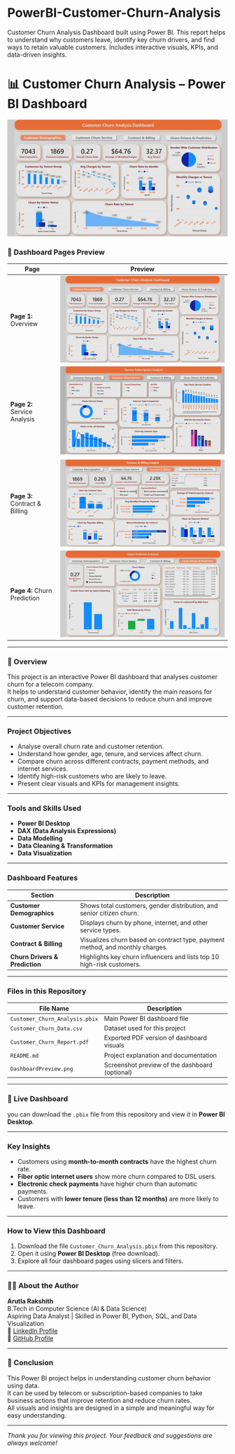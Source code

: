 # PowerBI-Customer-Churn-Analysis
Customer Churn Analysis Dashboard built using Power BI. This report helps to understand why customers leave, identify key churn drivers, and find ways to retain valuable customers. Includes interactive visuals, KPIs, and data-driven insights.

# 📊 Customer Churn Analysis – Power BI Dashboard

![Dashboard Preview](DashboardPreview.png)

### 🔹 Dashboard Pages Preview
| Page | Preview |
|------|----------|
| **Page 1:** Overview | ![Page 1](Page1.png) |
| **Page 2:** Service Analysis | ![Page 2](Page2.png) |
| **Page 3:** Contract & Billing | ![Page 3](Page3.png) |
| **Page 4:** Churn Prediction | ![Page 4](Page4.png) |

---

### 🧩 Overview
This project is an interactive Power BI dashboard that analyses customer churn for a telecom company.  
It helps to understand customer behavior, identify the main reasons for churn, and support data-based decisions to reduce churn and improve customer retention.

---
### Project Objectives
- Analyse overall churn rate and customer retention.
- Understand how gender, age, tenure, and services affect churn.
- Compare churn across different contracts, payment methods, and internet services.
- Identify high-risk customers who are likely to leave.
- Present clear visuals and KPIs for management insights.

---

### Tools and Skills Used
- **Power BI Desktop**
- **DAX (Data Analysis Expressions)**
- **Data Modelling**
- **Data Cleaning & Transformation**
- **Data Visualization**

---

### Dashboard Features
| Section | Description |
|----------|--------------|
| **Customer Demographics** | Shows total customers, gender distribution, and senior citizen churn. |
| **Customer Service** | Displays churn by phone, internet, and other service types. |
| **Contract & Billing** | Visualizes churn based on contract type, payment method, and monthly charges. |
| **Churn Drivers & Prediction** | Highlights key churn influencers and lists top 10 high-risk customers. |

---

### Files in this Repository
| File Name | Description |
|------------|--------------|
| `Customer_Churn_Analysis.pbix` | Main Power BI dashboard file |
| `Customer_Churn_Data.csv` | Dataset used for this project |
| `Customer_Churn_Report.pdf` | Exported PDF version of dashboard visuals |
| `README.md` | Project explanation and documentation |
| `DashboardPreview.png` | Screenshot preview of the dashboard (optional) |

---

### 🔗 Live Dashboard
you can download the `.pbix` file from this repository and view it in **Power BI Desktop**.

---

### Key Insights
- Customers using **month-to-month contracts** have the highest churn rate.  
- **Fiber optic internet users** show more churn compared to DSL users.  
- **Electronic check payments** have higher churn than automatic payments.  
- Customers with **lower tenure (less than 12 months)** are more likely to leave.  

---

### How to View this Dashboard
1. Download the file `Customer_Churn_Analysis.pbix` from this repository.  
2. Open it using **Power BI Desktop** (free download).  
3. Explore all four dashboard pages using slicers and filters.

---

### 👨‍💻 About the Author
**Arutla Rakshith**  
B.Tech in Computer Science (AI & Data Science)  
Aspiring Data Analyst | Skilled in Power BI, Python, SQL, and Data Visualization   
💼 [LinkedIn Profile](https://www.linkedin.com/)  
📂 [GitHub Profile](https://github.com/)

---

### 🏁 Conclusion
This Power BI project helps in understanding customer churn behavior using data.  
It can be used by telecom or subscription-based companies to take business actions that improve retention and reduce churn rates.  
All visuals and insights are designed in a simple and meaningful way for easy understanding.

---

*Thank you for viewing this project. Your feedback and suggestions are always welcome!*
